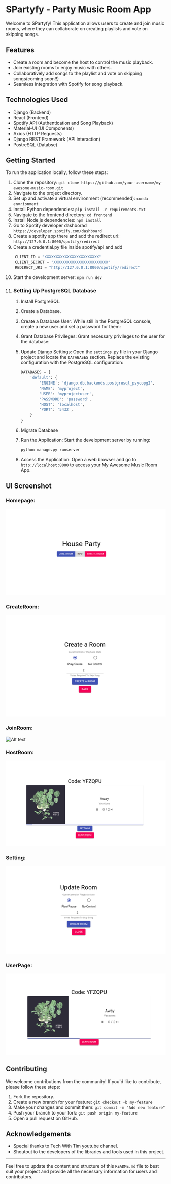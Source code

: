 # SPartyfy - Party Music Room App

Welcome to SPartyfy! This application allows users to create and join music rooms, where they can collaborate on creating playlists and vote on skipping songs.

## Features

- Create a room and become the host to control the music playback.
- Join existing rooms to enjoy music with others.
- Collaboratively add songs to the playlist and vote on skipping songs(coming soon!!)
- Seamless integration with Spotify for song playback.

## Technologies Used

- Django (Backend)
- React (Frontend)
- Spotify API (Authentication and Song Playback)
- Material-UI (UI Components)
- Axios (HTTP Requests)
- Django REST Framework (API interaction)
- PostreSQL (Databse)


## Getting Started

To run the application locally, follow these steps:

1. Clone the repository: `git clone https://github.com/your-username/my-awesome-music-room.git`
2. Navigate to the project directory.
3. Set up and activate a virtual environment (recommended): `conda envrionment`
4. Install Python dependencies: `pip install -r requirements.txt`
5. Navigate to the frontend directory: `cd frontend`
6. Install Node.js dependencies: `npm install`
7. Go to Spotify developer dashborad  `https://developer.spotify.com/dashboard`
8. Create a spotify app there and add the redirect uri: `http://127.0.0.1:8000/spotify/redirect`
9. Create a credential.py file inside spotify/api and add 
```python
    CLIENT_ID = "XXXXXXXXXXXXXXXXXXXXXXXX"
    CLIENT_SECRET = "XXXXXXXXXXXXXXXXXXXXXXXX"
    REDIRECT_URI = "http://127.0.0.1:8000/spotify/redirect"
```
10. Start the development server: `npm run dev`
11. ### Setting Up PostgreSQL Database

    1. Install PostgreSQL.
    2. Create a Database.
    3. Create a Database User: While still in the PostgreSQL console, create a new user and set a password for them:
    4. Grant Database Privileges: Grant necessary privileges to the user for the database:

    5. Update Django Settings: Open the `settings.py` file in your Django project and locate the `DATABASES` section. Replace the existing configuration with the PostgreSQL configuration:
        ```python
        DATABASES = {
            'default': {
                'ENGINE': 'django.db.backends.postgresql_psycopg2',
                'NAME': 'myproject',
                'USER': 'myprojectuser',
                'PASSWORD': 'password',
                'HOST': 'localhost',
                'PORT': '5432',
            }
        }
        ```
    6. Migrate Database
    7. Run the Application: Start the development server by running:

        ```
        python manage.py runserver
        ```
    8. Access the Application: Open a web browser and go to `http://localhost:8000` to access your My Awesome Music Room App.

## UI Screenshot 
### Homepage:
![Alt text](images/HomePage.png)

### CreateRoom:
![Alt text](images/CreateRoom.png)

### JoinRoom:
![Alt text](images/JoinPage.png)

### HostRoom:
![Alt text](images/MusicPlayer.png)

### Setting:
![Alt text](images/UpdateRoom.png)

### UserPage:
![Alt text](images/UserPage.png)

## Contributing

We welcome contributions from the community! If you'd like to contribute, please follow these steps:

1. Fork the repository.
2. Create a new branch for your feature: `git checkout -b my-feature`
3. Make your changes and commit them: `git commit -m "Add new feature"`
4. Push your branch to your fork: `git push origin my-feature`
5. Open a pull request on GitHub.


## Acknowledgements
- Special thanks to Tech With Tim youtube channel.
- Shoutout to the developers of the libraries and tools used in this project.

---

Feel free to update the content and structure of this `README.md` file to best suit your project and provide all the necessary information for users and contributors.
